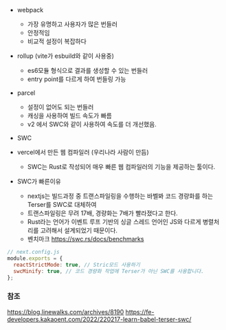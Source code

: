 - webpack

  - 가장 유명하고 사용자가 많은 번들러
  - 안정적임
  - 비교적 설정이 복잡하다

- rollup (vite가 esbuild와 같이 사용중)

  - es6모듈 형식으로 결과를 생성할 수 있는 번들러
  - entry point를 다르게 하여 번들링 가능

- parcel

  - 설정이 없어도 되는 번들러
  - 캐싱을 사용하여 빌드 속도가 빠름
  - v2 에서 SWC와 같이 사용하여 속도를 더 개선했음.

- SWC

- vercel에서 만든 웹 컴파일러 (우리나라 사람이 만듬)

  - SWC는 Rust로 작성되어 매우 빠른 웹 컴파일러의 기능을 제공하는 툴이다.

- SWC가 빠른이유
  - nextjs는 빌드과정 중 트랜스파일링을 수행하는 바벨봐 코드 경량화를 하는 Terser를 SWC로 대체하여
  - 트랜스파일링은 무려 17배, 경량화는 7배가 빨라졌다고 한다.
  - Rust라는 언어가 이벤트 루프 기반의 싱글 스레드 언어인 JS와 다르게 병렬처리를 고려해서 설계되었기 때문이다.
  - 벤치마크 https://swc.rs/docs/benchmarks

```js
// next.config.js
module.exports = {
  reactStrictMode: true, // Stric모드 사용하기
  swcMinify: true, // 코드 경량화 작업에 Terser가 아닌 SWC를 사용합니다.
};
```

### 참조

https://blog.linewalks.com/archives/8190
https://fe-developers.kakaoent.com/2022/220217-learn-babel-terser-swc/
